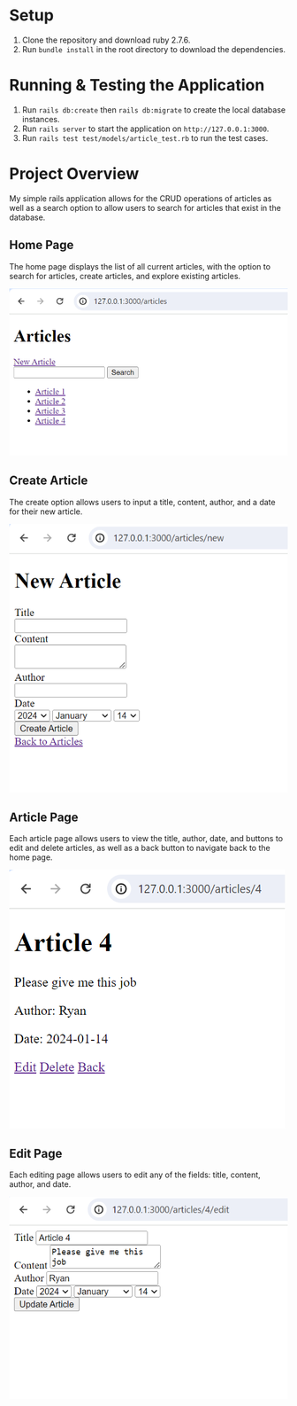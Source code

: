 # Setup
1. Clone the repository and download ruby 2.7.6.
2. Run `bundle install` in the root directory to download the dependencies.

# Running & Testing the Application
1. Run `rails db:create` then `rails db:migrate` to create the local database instances.
1. Run `rails server` to start the application on `http://127.0.0.1:3000`.
3. Run `rails test test/models/article_test.rb` to run the test cases.

# Project Overview
My simple rails application allows for the CRUD operations of articles as well as a search option to allow users to search for articles that exist in the database.


## Home Page
The home page displays the list of all current articles, with the option to search for articles, create articles, and explore existing articles.

![Home page](/images/home_page.png)


## Create Article
The create option allows users to input a title, content, author, and a date for their new article.

![Create page](/images/new_article.png)


## Article Page
Each article page allows users to view the title, author, date, and buttons to edit and delete articles, as well as a back button to navigate back to the home page.

![Article page](/images/article_page.png)


## Edit Page
Each editing page allows users to edit any of the fields: title, content, author, and date.

![Edit page](/images/edit_page.png)